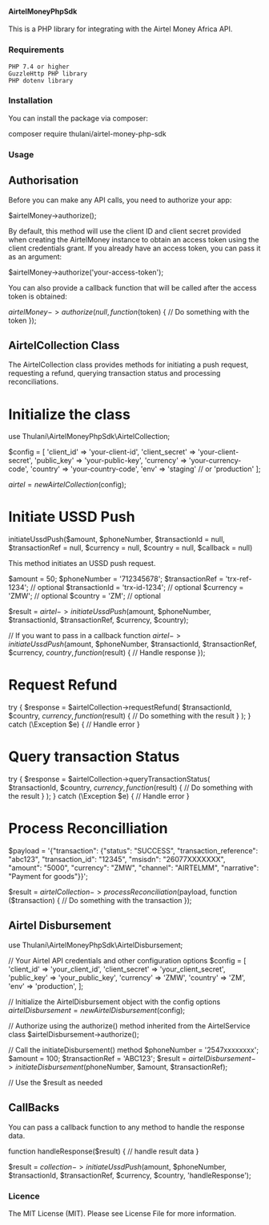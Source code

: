 #### AirtelMoneyPhpSdk
This is a PHP library for integrating with the Airtel Money Africa API.

### Requirements

    PHP 7.4 or higher
    GuzzleHttp PHP library
    PHP dotenv library

### Installation
You can install the package via composer:

composer require thulani/airtel-money-php-sdk

### Usage

## Authorisation
Before you can make any API calls, you need to authorize your app:

$airtelMoney->authorize();

By default, this method will use the client ID and client secret provided when creating the AirtelMoney instance to obtain an access token using the client credentials grant. If you already have an access token, you can pass it as an argument:

$airtelMoney->authorize('your-access-token');

You can also provide a callback function that will be called after the access token is obtained:

$airtelMoney->authorize(null, function ($token) {
    // Do something with the token
});


## AirtelCollection Class

The AirtelCollection class provides methods for initiating a push request, requesting a refund, querying transaction status and processing reconciliations.

# Initialize the class

use Thulani\AirtelMoneyPhpSdk\AirtelCollection;

$config = [
    'client_id' => 'your-client-id',
    'client_secret' => 'your-client-secret',
    'public_key' => 'your-public-key',
    'currency' => 'your-currency-code',
    'country' => 'your-country-code',
    'env' => 'staging' // or 'production'
];

$airtel = new AirtelCollection($config);

# Initiate USSD Push


initiateUssdPush($amount, $phoneNumber, $transactionId = null, $transactionRef = null, $currency = null, $country = null, $callback = null)

This method initiates an USSD push request.

$amount = 50;
$phoneNumber = '712345678';
$transactionRef = 'trx-ref-1234'; // optional
$transactionId = 'trx-id-1234'; // optional
$currency = 'ZMW'; // optional
$country = 'ZM'; // optional

$result = $airtel->initiateUssdPush($amount, $phoneNumber, $transactionId, $transactionRef, $currency, $country);

// If you want to pass in a callback function
$airtel->initiateUssdPush($amount, $phoneNumber, $transactionId, $transactionRef, $currency, $country, function($result) {
    // Handle response
});

# Request Refund

try {
    $response = $airtelCollection->requestRefund(
        $transactionId,
        $country,
        $currency,
        function ($result) {
            // Do something with the result
        }
    );
} catch (\Exception $e) {
    // Handle error
}

# Query transaction Status

try {
    $response = $airtelCollection->queryTransactionStatus(
        $transactionId,
        $country,
        $currency,
        function ($result) {
            // Do something with the result
        }
    );
} catch (\Exception $e) {
    // Handle error
}

# Process Reconcilliation

$payload = '{"transaction": {"status": "SUCCESS", "transaction_reference": "abc123", "transaction_id": "12345", "msisdn": "26077XXXXXXX", "amount": "5000", "currency": "ZMW", "channel": "AIRTELMM", "narrative": "Payment for goods"}}';

$result = $airtelCollection->processReconciliation($payload, function ($transaction) {
    // Do something with the transaction
});

## Airtel Disbursement

use Thulani\AirtelMoneyPhpSdk\AirtelDisbursement;

// Your Airtel API credentials and other configuration options
$config = [
    'client_id' => 'your_client_id',
    'client_secret' => 'your_client_secret',
    'public_key' => 'your_public_key',
    'currency' => 'ZMW',
    'country' => 'ZM',
    'env' => 'production',
];

// Initialize the AirtelDisbursement object with the config options
$airtelDisbursement = new AirtelDisbursement($config);

// Authorize using the authorize() method inherited from the AirtelService class
$airtelDisbursement->authorize();

// Call the initiateDisbursement() method
$phoneNumber = '2547xxxxxxxx';
$amount = 100;
$transactionRef = 'ABC123';
$result = $airtelDisbursement->initiateDisbursement($phoneNumber, $amount, $transactionRef);

// Use the $result as needed



## CallBacks
You can pass a callback function to any method to handle the response data.

function handleResponse($result) {
    // handle result data
}

$result = $collection->initiateUssdPush($amount, $phoneNumber, $transactionId, $transactionRef, $currency, $country, 'handleResponse');

### Licence

The MIT License (MIT). Please see License File for more information.

